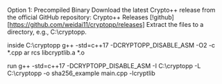 Option 1: Precompiled Binary
Download the latest Crypto++ release from the official GitHub repository:
Crypto++ Releases [!github][https://github.com/weidai11/cryptopp/releases]
Extract the files to a directory, e.g., C:\cryptopp.

inside C:\cryptopp 
g++ -std=c++17 -DCRYPTOPP_DISABLE_ASM -O2 -c *.cpp
ar rcs libcryptlib.a *.o


run 
g++ -std=c++17 -DCRYPTOPP_DISABLE_ASM -I C:\cryptopp -L C:\cryptopp -o sha256_example main.cpp -lcryptlib
